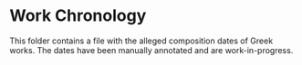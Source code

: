 # Work Chronology

This folder contains a file with the alleged composition dates of Greek 
works. The dates have been manually annotated and are work-in-progress.
